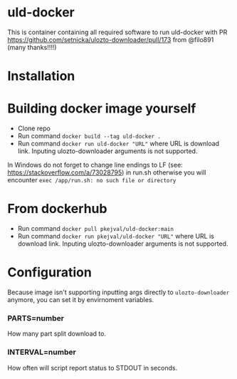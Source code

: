 # uld-docker

This is container containing all required software to run uld-docker with PR https://github.com/setnicka/ulozto-downloader/pull/173 from @filo891 (many thanks!!!!)

# Installation
# Building docker image yourself
- Clone repo
- Run command `docker build --tag uld-docker .`
- Run command `docker run uld-docker "URL"` where URL is download link. Inputing ulozto-downloader arguments is not supported.

In Windows do not forget to change line endings to LF (see: https://stackoverflow.com/a/73028795) in run.sh otherwise you will encounter ```exec /app/run.sh: no such file or directory```

# From dockerhub
- Run command `docker pull pkejval/uld-docker:main`
- Run command `docker run pkejval/uld-docker "URL"` where URL is download link. Inputing ulozto-downloader arguments is not supported.


# Configuration
Because image isn't supporting inputting args directly to `ulozto-downloader` anymore, you can set it by envirnoment variables.

### PARTS=number
How many part split download to.
### INTERVAL=number
How often will script report status to STDOUT in seconds.